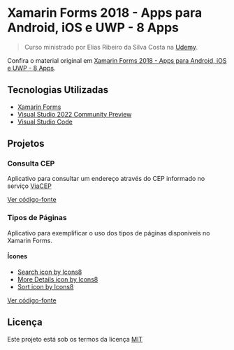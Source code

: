 # Xamarin Forms 2018 - Apps para Android, iOS e UWP - 8 Apps

> Curso ministrado por Elias Ribeiro da Silva Costa na [Udemy](https://www.udemy.com).

Confira o material original em [Xamarin Forms 2018 - Apps para Android, iOS e UWP - 8 Apps](https://www.udemy.com/course/xamarin-forms-2018-apps-para-android-ios-e-uwp-8-apps).

## Tecnologias Utilizadas

- [Xamarin Forms](https://github.com/xamarin/Xamarin.Forms)
- [Visual Studio 2022 Community Preview](https://visualstudio.microsoft.com/pt-br/vs/preview/)
- [Visual Studio Code](https://code.visualstudio.com/)

## Projetos

### Consulta CEP

Aplicativo para consultar um endereço através do CEP informado no serviço [ViaCEP](http://viacep.com.br/)

[Ver código-fonte](ConsultaCep)

### Tipos de Páginas

Aplicativo para exemplificar o uso dos tipos de páginas disponíveis no Xamarin Forms.

#### Ícones

- [Search icon by Icons8](https://icons8.com/icon/82712/search)
- [More Details icon by Icons8](https://icons8.com/icon/105609/more-details)
- [Sort icon by Icons8](https://icons8.com/icon/100654/sort)

[Ver código-fonte](TiposPaginas)

## Licença

Este projeto está sob os termos da licença [MIT](LICENSE)

